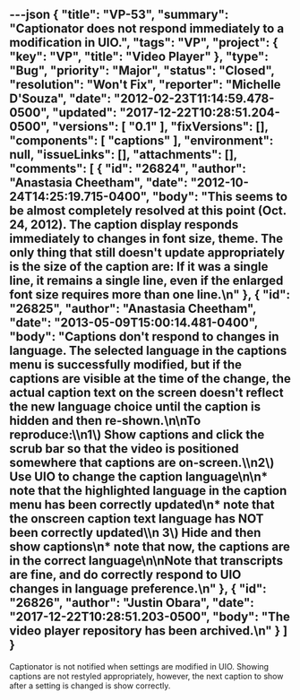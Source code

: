 ---json
{
  "title": "VP-53",
  "summary": "Captionator does not respond immediately to a modification in UIO.",
  "tags": "VP",
  "project": {
    "key": "VP",
    "title": "Video Player"
  },
  "type": "Bug",
  "priority": "Major",
  "status": "Closed",
  "resolution": "Won't Fix",
  "reporter": "Michelle D'Souza",
  "date": "2012-02-23T11:14:59.478-0500",
  "updated": "2017-12-22T10:28:51.204-0500",
  "versions": [
    "0.1"
  ],
  "fixVersions": [],
  "components": [
    "captions"
  ],
  "environment": null,
  "issueLinks": [],
  "attachments": [],
  "comments": [
    {
      "id": "26824",
      "author": "Anastasia Cheetham",
      "date": "2012-10-24T14:25:19.715-0400",
      "body": "This seems to be almost completely resolved at this point (Oct. 24, 2012). The caption display responds immediately to changes in font size, theme. The only thing that still doesn't update appropriately is the size of the caption are: If it was a single line, it remains a single line, even if the enlarged font size requires more than one line.\n"
    },
    {
      "id": "26825",
      "author": "Anastasia Cheetham",
      "date": "2013-05-09T15:00:14.481-0400",
      "body": "Captions don't respond to changes in language. The selected language in the captions menu is successfully modified, but if the captions are visible at the time of the change, the actual caption text on the screen doesn't reflect the new language choice until the caption is hidden and then re-shown.\n\nTo reproduce:\\\n1\\) Show captions and click the scrub bar so that the video is positioned somewhere that captions are on-screen.\\\n2\\) Use UIO to change the caption language\n\n* note that the highlighted language in the caption menu has been correctly updated\n* note that the onscreen caption text language has NOT been correctly updated\\\n  3\\) Hide and then show captions\n* note that now, the captions are in the correct language\n\nNote that transcripts are fine, and do correctly respond to UIO changes in language preference.\n"
    },
    {
      "id": "26826",
      "author": "Justin Obara",
      "date": "2017-12-22T10:28:51.203-0500",
      "body": "The video player repository has been archived.\n"
    }
  ]
}
---
Captionator is not notified when settings are modified in UIO. Showing captions are not restyled appropriately, however, the next caption to show after a setting is changed is show correctly.&#x20;

        